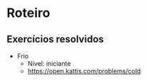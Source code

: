 # Roteiro

## Exercícios resolvidos
* Frio
    * Nível: iniciante
    * https://open.kattis.com/problems/cold